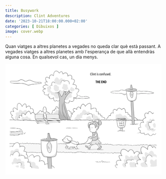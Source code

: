 ```yaml
---
title: Busywork
description: Clint Adventures
date: '2023-10-21T18:00:00.000+02:00'
categories: [ Dibuixos ]
image: cover.webp
---
```


Quan viatges a altres planetes a vegades no queda clar què està passant. A vegades viatges a altres planetes amb l'esperança de que allà entendràs alguna cosa. En qualsevol cas, un dia menys.

![](clint-2.webp "Clint - Busywork")
